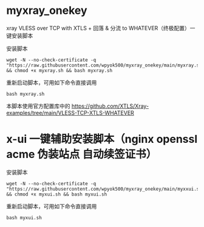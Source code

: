 # myxray_onekey
xray VLESS over TCP with XTLS + 回落 &amp; 分流 to WHATEVER（终极配置）一键安装脚本

安装脚本
```
wget -N --no-check-certificate -q "https://raw.githubusercontent.com/wpyok500/myxray_onekey/main/myxray.sh" && chmod +x myxray.sh && bash myxray.sh
```
重新启动脚本，可用如下命令直接调用
```
bash myxray.sh
```
本脚本使用官方配置库中的
https://github.com/XTLS/Xray-examples/tree/main/VLESS-TCP-XTLS-WHATEVER

# x-ui 一键辅助安装脚本（nginx openssl acme 伪装站点 自动续签证书）
安装脚本
```
wget -N --no-check-certificate -q "https://raw.githubusercontent.com/wpyok500/myxray_onekey/main/myxxui.sh" && chmod +x myxui.sh && bash myxui.sh
```
重新启动脚本，可用如下命令直接调用
```
bash myxui.sh
```

